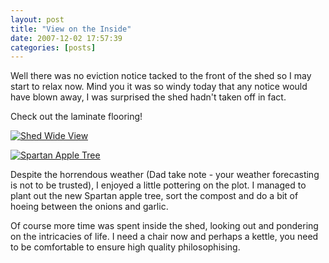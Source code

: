 ```yaml
---
layout: post
title: "View on the Inside"
date: 2007-12-02 17:57:39
categories: [posts]
---
```


Well there was no eviction notice tacked to the front of the shed so I may start to relax now. Mind you it was so windy today that any notice would have blown away, I was surprised the shed hadn't taken off in fact.

Check out the laminate flooring!

[![Shed Wide View](https://www.earthwoman.co.uk/wp-content/uploads/2007/12/shedwideview.jpg)](https://www.earthwoman.co.uk/wp-content/uploads/2007/12/shedwideview.jpg "Shed Wide View")

[![Spartan Apple Tree](https://farm3.static.flickr.com/2179/2081113848_c3f6cc7889_m.jpg)](https://www.flickr.com/photos/warriorwomen/2081113848/)

Despite the horrendous weather (Dad take note - your weather forecasting is not to be trusted), I enjoyed a little pottering on the plot. I managed to plant out the new Spartan apple tree, sort the compost and do a bit of hoeing between the onions and garlic.

Of course more time was spent inside the shed, looking out and pondering on the intricacies of life. I need a chair now and perhaps a kettle, you need to be comfortable to ensure high quality philosophising.

